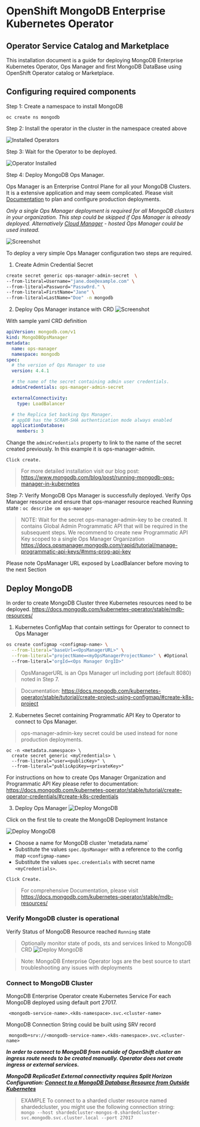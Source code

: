 # OpenShift MongoDB Enterprise Kubernetes Operator 
## Operator Service Catalog and Marketplace

This installation document is a guide for deploying MongoDB Enterprise Kubernetes Operator, Ops Manager and first MongoDB DataBase using OpenShift Operator catalog or Marketplace. 

## Configuring required components

Step 1: Create a namespace to install MongoDB

```
oc create ns mongodb
```

Step 2: Install the operator in the cluster in the namespace created above

![Installed Operators](assets/image--000.png)

Step 3: Wait for the Operator to be deployed.

![Operator Installed](assets/image--002.png)

Step 4: Deploy MongoDB Ops Manager.

Ops Manager is an Enterprise Control Plane for all your MongoDB Clusters. It is a extensive application and may seem complicated. Please visit [Documentation](https://docs.mongodb.com/kubernetes-operator/stable/om-resources/) to plan and configure production deployments. 

*Only a single Ops Manager deployment is required for all MongoDB clusters in your organization. This step could be skipped if Ops Manager is already deployed. Alternatively [Cloud Manager](https://cloud.mongodb.com) - hosted Ops Manager could be used instead.*

![Screenshot](assets/image--004.png)


To deploy a very simple Ops Manager configuration two steps are required.
1. Create Admin Credential Secret
```bash
create secret generic ops-manager-admin-secret  \
--from-literal=Username="jane.doe@example.com" \
--from-literal=Password="Passw0rd." \
--from-literal=FirstName="Jane" \
--from-literal=LastName="Doe" -n mongodb
```
2. Deploy Ops Manager instance with CRD
![Screenshot](assets/image--008.png)

With sample yaml CRD definition

```yaml
apiVersion: mongodb.com/v1
kind: MongoDBOpsManager
metadata:
  name: ops-manager
  namespace: mongodb
spec:
  # the version of Ops Manager to use
  version: 4.4.1

  # the name of the secret containing admin user credentials.
  adminCredentials: ops-manager-admin-secret

  externalConnectivity:
    type: LoadBalancer

  # the Replica Set backing Ops Manager. 
  # appDB has the SCRAM-SHA authentication mode always enabled
  applicationDatabase:
    members: 3
```

Change the `adminCredentials` property to link to the name of the secret created previously. In this example it is ops-manager-admin. 

`Click create.` 

>For more detailed installation visit our blog post: https://www.mongodb.com/blog/post/running-mongodb-ops-manager-in-kubernetes

Step 7: Verify MongoDB Ops Manager is successfully deployed. Verify Ops Manager resource and ensure that ops-manager resource reached Running state : 
`oc describe om ops-manager`


>NOTE: Wait for the secret ops-manager-admin-key to be created. It contains Global Admin Programmatic API that will be required in the subsequent steps. We recommend to create new Programmatic API Key scoped to a single Ops Manager Organization https://docs.opsmanager.mongodb.com/rapid/tutorial/manage-programmatic-api-keys/#mms-prog-api-key


Please note OpsManager URL exposed by LoadBalancer before moving to the next Section

## Deploy MongoDB

In order to create MongoDB Cluster three Kubernetes resources need to be deployed. https://docs.mongodb.com/kubernetes-operator/stable/mdb-resources/

1. Kubernetes ConfigMap that contain settings for Operator to connect to Ops Manager
  ```bash
  os create configmap <configmap-name> \
    --from-literal="baseUrl=<OpsManagerURL>" \
    --from-literal="projectName=<myOpsManagerProjectName>" \ #Optional
    --from-literal="orgId=<Ops Manager OrgID>" 
  ```
 >OpsManagerURL is an Ops Manager url including port (default 8080) noted in Step 7.

>Documentation: https://docs.mongodb.com/kubernetes-operator/stable/tutorial/create-project-using-configmap/#create-k8s-project


2. Kubernetes Secret containing Programmatic API Key to Operator to connect to Ops Manager.
> ops-manager-admin-key secret could be used instead for none production deployments.

```
oc -n <metadata.namespace> \
  create secret generic <myCredentials> \
  --from-literal="user=<publicKey>" \
  --from-literal="publicApiKey=<privateKey>"
  ```

For instructions on how to create Ops Manager Organization and Programmatic API Key please refer to documentation: https://docs.mongodb.com/kubernetes-operator/stable/tutorial/create-operator-credentials/#create-k8s-credentials

3. Deploy Ops Manager 
![Deploy MongoDB](assets/image--030.png)

Click on the first tile to create the MongoDB Deployment Instance

![Deploy MongoDB](assets/image--032.png)

* Choose a name for MongoDB cluster 'metadata.name`
* Substitute the values `spec.OpsManager` with a reference to the config map `<configmap-name>` 
* Substitute the values `spec.credentials`  with secret name `<myCredentials>`. 

`Click Create. `

>For comprehensive Documentation, please visit https://docs.mongodb.com/kubernetes-operator/stable/mdb-resources/

### Verify MongoDB cluster is operational

Verify Status of MongoDB Resource reached ``Running`` state
>Optionally monitor state of pods, sts and services linked to MongoDB CRD
![Deploy MongoDB](assets/image--034.png)

>Note: MongoDB Enterprise Operator logs are the best source to start troubleshooting any issues with deployments

### Connect to MongoDB Cluster

MongoDB Enterprise Operator create Kubernetes Service For each MongoDB deployed using default port 27017.

` <mongodb-service-name>.<k8s-namespace>.svc.<cluster-name>`

MongoDB Connection String could be built using SRV record 

` mongodb+srv://<mongodb-service-name>.<k8s-namespace>.svc.<cluster-name>`

***In order to connect to MongoDB from outside of OpenShift cluster an ingress route needs to be created manually. Operator does not create ingress or external services.***

***MongoDB ReplicaSet External connectivity requires Split Horizon Configuration:  [Connect to a MongoDB Database Resource from Outside Kubernetes](https://docs.mongodb.com/kubernetes-operator/stable/tutorial/connect-from-outside-k8s/)***

>EXAMPLE
To connect to a sharded cluster resource named shardedcluster, you might use the following connection string: <br/> ``mongo --host shardedcluster-mongos-0.shardedcluster-svc.mongodb.svc.cluster.local --port 27017``

